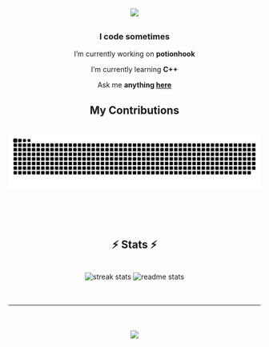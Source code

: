 <h1 align="center">
    <img src="https://readme-typing-svg.herokuapp.com/?font=Righteous&size=35&center=true&vCenter=true&width=500&height=70&duration=4000&lines=Hi+There!+👋;+I'm+Alchemist!;" />
</h1>

<h3 align="center">I code sometimes</h3>


<div align="center">
 
 I’m currently working on **potionhook**
 
 I’m currently learning **C++**

Ask me **anything [here](https://github.com/Alchemistpotion/Alchemistpotion/issues)**

 </div>



<div align="center">
  <h2>My Contributions</h2>
  <br>
  <img alt="snake eating my contributions" src="https://raw.githubusercontent.com/Alchemistpotion/Alchemistpotion/output/github-contribution-grid-snake-dark.svg?palette=github-dark" />
  
  <br/><br/><br/>
</div>



<h2 align="center">⚡ Stats ⚡</h2>
<br>
<div align=center>
  <img width=390 src="https://github-readme-streak-stats-salesp07.vercel.app/?user=Alchemistpotion&count_private=true&theme=react&border_radius=10" alt="streak stats"/>
  <img width=390 src="https://github-readme-stats-salesp07.vercel.app/api?username=Alchemistpotion&count_private=true&show_icons=true&theme=react&rank_icon=github&border_radius=10" alt="readme stats" />
  <br/>
<!--  <img width=325 align="center" src="https://github-readme-stats-salesp07.vercel.app/api/top-langs/?username=Alchemistpotion&hide=HTML&langs_count=8&layout=compact&theme=react&border_radius=10&size_weight=0.5&count_weight=0.5&exclude_repo=github-readme-stats" alt="top langs" /> -->
</div>


<br/>

<br/>


<hr/>
<h1 align="center">
    <img src="https://readme-typing-svg.herokuapp.com/?font=Righteous&size=35&center=true&vCenter=true&width=500&height=70&duration=4000&lines=You+actually+went+down+here+?" />
</h1>
